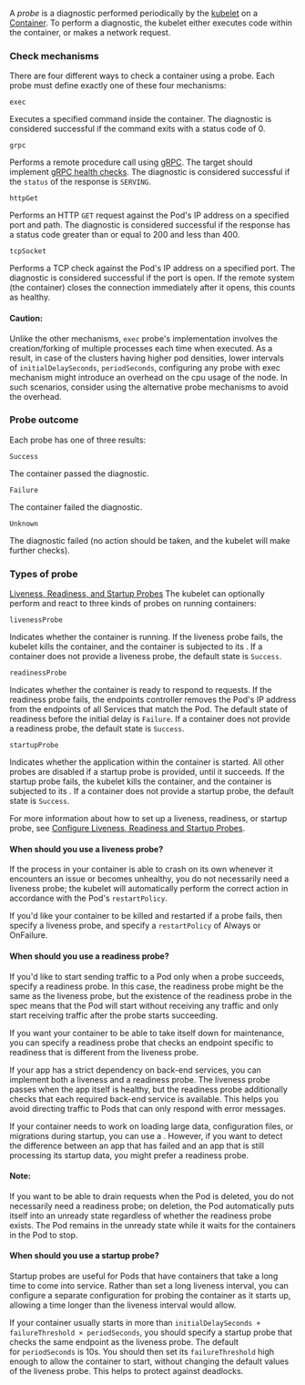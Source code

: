 A _probe_ is a diagnostic performed periodically by the [kubelet](https://kubernetes.io/docs/reference/command-line-tools-reference/kubelet/) on a [Container](../../Container/Container.md). To perform a diagnostic, the kubelet either executes code within the container, or makes a network request.

### Check mechanisms[](https://kubernetes.io/docs/concepts/workloads/pods/pod-lifecycle/#probe-check-methods)

There are four different ways to check a container using a probe. Each probe must define exactly one of these four mechanisms:

`exec`

Executes a specified command inside the container. The diagnostic is considered successful if the command exits with a status code of 0.

`grpc`

Performs a remote procedure call using [gRPC](https://grpc.io/). The target should implement [gRPC health checks](https://grpc.io/grpc/core/md_doc_health-checking.html). The diagnostic is considered successful if the `status` of the response is `SERVING`.

`httpGet`

Performs an HTTP `GET` request against the Pod's IP address on a specified port and path. The diagnostic is considered successful if the response has a status code greater than or equal to 200 and less than 400.

`tcpSocket`

Performs a TCP check against the Pod's IP address on a specified port. The diagnostic is considered successful if the port is open. If the remote system (the container) closes the connection immediately after it opens, this counts as healthy.

#### Caution:

Unlike the other mechanisms, `exec` probe's implementation involves the creation/forking of multiple processes each time when executed. As a result, in case of the clusters having higher pod densities, lower intervals of `initialDelaySeconds`, `periodSeconds`, configuring any probe with exec mechanism might introduce an overhead on the cpu usage of the node. In such scenarios, consider using the alternative probe mechanisms to avoid the overhead.

### Probe outcome[](https://kubernetes.io/docs/concepts/workloads/pods/pod-lifecycle/#probe-outcome)

Each probe has one of three results:

`Success`

The container passed the diagnostic.

`Failure`

The container failed the diagnostic.

`Unknown`

The diagnostic failed (no action should be taken, and the kubelet will make further checks).

### Types of probe[](https://kubernetes.io/docs/concepts/workloads/pods/pod-lifecycle/#types-of-probe)
[Liveness, Readiness, and Startup Probes](../../Pod%20Configuration/Liveness,%20Readiness,%20and%20Startup%20Probes.md)
The kubelet can optionally perform and react to three kinds of probes on running containers:

`livenessProbe`

Indicates whether the container is running. If the liveness probe fails, the kubelet kills the container, and the container is subjected to its [](https://kubernetes.io/docs/concepts/workloads/pods/pod-lifecycle/#restart-policy). If a container does not provide a liveness probe, the default state is `Success`.

`readinessProbe`

Indicates whether the container is ready to respond to requests. If the readiness probe fails, the endpoints controller removes the Pod's IP address from the endpoints of all Services that match the Pod. The default state of readiness before the initial delay is `Failure`. If a container does not provide a readiness probe, the default state is `Success`.

`startupProbe`

Indicates whether the application within the container is started. All other probes are disabled if a startup probe is provided, until it succeeds. If the startup probe fails, the kubelet kills the container, and the container is subjected to its [](https://kubernetes.io/docs/concepts/workloads/pods/pod-lifecycle/#restart-policy). If a container does not provide a startup probe, the default state is `Success`.

For more information about how to set up a liveness, readiness, or startup probe, see [Configure Liveness, Readiness and Startup Probes](https://kubernetes.io/docs/tasks/configure-pod-container/configure-liveness-readiness-startup-probes/).

#### When should you use a liveness probe?[](https://kubernetes.io/docs/concepts/workloads/pods/pod-lifecycle/#when-should-you-use-a-liveness-probe)

If the process in your container is able to crash on its own whenever it encounters an issue or becomes unhealthy, you do not necessarily need a liveness probe; the kubelet will automatically perform the correct action in accordance with the Pod's `restartPolicy`.

If you'd like your container to be killed and restarted if a probe fails, then specify a liveness probe, and specify a `restartPolicy` of Always or OnFailure.

#### When should you use a readiness probe?[](https://kubernetes.io/docs/concepts/workloads/pods/pod-lifecycle/#when-should-you-use-a-readiness-probe)

If you'd like to start sending traffic to a Pod only when a probe succeeds, specify a readiness probe. In this case, the readiness probe might be the same as the liveness probe, but the existence of the readiness probe in the spec means that the Pod will start without receiving any traffic and only start receiving traffic after the probe starts succeeding.

If you want your container to be able to take itself down for maintenance, you can specify a readiness probe that checks an endpoint specific to readiness that is different from the liveness probe.

If your app has a strict dependency on back-end services, you can implement both a liveness and a readiness probe. The liveness probe passes when the app itself is healthy, but the readiness probe additionally checks that each required back-end service is available. This helps you avoid directing traffic to Pods that can only respond with error messages.

If your container needs to work on loading large data, configuration files, or migrations during startup, you can use a [](https://kubernetes.io/docs/concepts/workloads/pods/pod-lifecycle/#when-should-you-use-a-startup-probe). However, if you want to detect the difference between an app that has failed and an app that is still processing its startup data, you might prefer a readiness probe.

#### Note:

If you want to be able to drain requests when the Pod is deleted, you do not necessarily need a readiness probe; on deletion, the Pod automatically puts itself into an unready state regardless of whether the readiness probe exists. The Pod remains in the unready state while it waits for the containers in the Pod to stop.

#### When should you use a startup probe?[](https://kubernetes.io/docs/concepts/workloads/pods/pod-lifecycle/#when-should-you-use-a-startup-probe)

Startup probes are useful for Pods that have containers that take a long time to come into service. Rather than set a long liveness interval, you can configure a separate configuration for probing the container as it starts up, allowing a time longer than the liveness interval would allow.

If your container usually starts in more than `initialDelaySeconds + failureThreshold × periodSeconds`, you should specify a startup probe that checks the same endpoint as the liveness probe. The default for `periodSeconds` is 10s. You should then set its `failureThreshold` high enough to allow the container to start, without changing the default values of the liveness probe. This helps to protect against deadlocks.